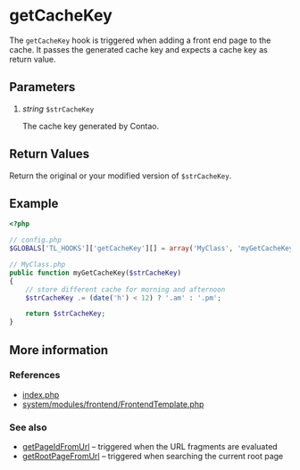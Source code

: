 # getCacheKey

The `getCacheKey` hook is triggered when adding a front end page to the cache.
It passes the generated cache key and expects a cache key as return value.


## Parameters

1. *string* `$strCacheKey`

    The cache key generated by Contao.


## Return Values

Return the original or your modified version of `$strCacheKey`.


## Example

```php
<?php

// config.php
$GLOBALS['TL_HOOKS']['getCacheKey'][] = array('MyClass', 'myGetCacheKey');

// MyClass.php
public function myGetCacheKey($strCacheKey)
{
    // store different cache for morning and afternoon
    $strCacheKey .= (date('h') < 12) ? '.am' : '.pm';

    return $strCacheKey;
}
```


## More information


### References

- [index.php](https://github.com/contao/core/blob/2.11.7/index.php#L306)
- [system/modules/frontend/FrontendTemplate.php](https://github.com/contao/core/blob/2.11.7/system/modules/frontend/FrontendTemplate.php#L147)


### See also

- [getPageIdFromUrl](getPageIdFromUrl.md) – triggered when the URL fragments are evaluated
- [getRootPageFromUrl](getRootPageFromUrl.md) – triggered when searching the current root page
